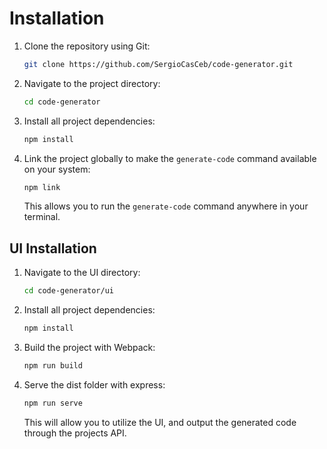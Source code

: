 # Installation

1. Clone the repository using Git:

    ```bash
    git clone https://github.com/SergioCasCeb/code-generator.git
    ```

2. Navigate to the project directory:

    ```bash
    cd code-generator
    ```

3. Install all project dependencies:

    ```bash
    npm install
    ```

4. Link the project globally to make the `generate-code` command available on your system:

    ```bash
    npm link
    ```

    This allows you to run the `generate-code` command anywhere in your terminal.

## UI Installation

1. Navigate to the UI directory:

    ```bash
    cd code-generator/ui
    ```

2. Install all project dependencies:

    ```bash
    npm install
    ```

3. Build the project with Webpack:

    ```bash
    npm run build
    ```

4. Serve the dist folder with express:

    ```bash
    npm run serve
    ```

    This will allow you to utilize the UI, and output the generated code through the projects API.
